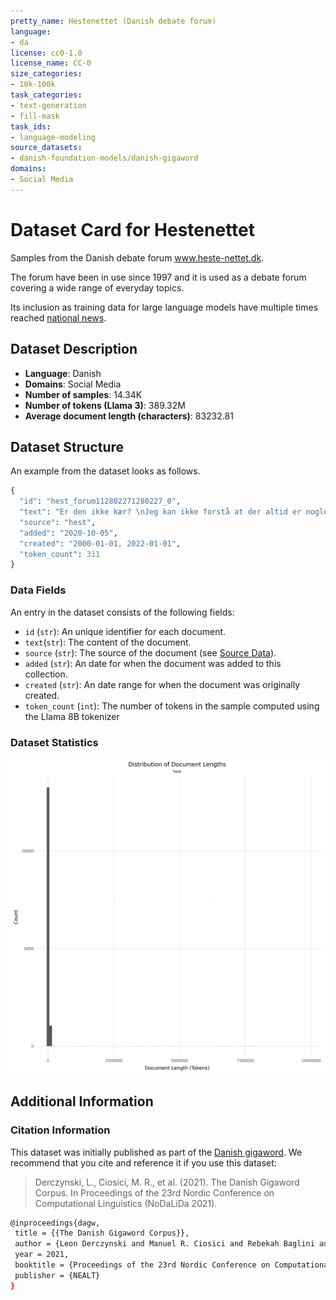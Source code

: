 ```yaml
---
pretty_name: Hestenettet (Danish debate forum)
language:
- da
license: cc0-1.0
license_name: CC-0
size_categories:
- 10k-100k
task_categories:
- text-generation
- fill-mask
task_ids:
- language-modeling
source_datasets:
- danish-foundation-models/danish-gigaword
domains:
- Social Media
---
```


# Dataset Card for Hestenettet

<!-- START-SHORT DESCRIPTION -->
Samples from the Danish debate forum www.heste-nettet.dk.
<!-- END-SHORT DESCRIPTION -->


The forum have been in use since 1997 and it is used as a debate forum covering a wide range of everyday topics. 

Its inclusion as training data for large language models have multiple times reached [national news](https://www.dr.dk/nyheder/viden/teknologi/heste-nettet-kan-blive-grundlag-kunstig-intelligens-paa-dansk).

## Dataset Description


<!-- START-DESC-STATS -->
- **Language**: Danish
- **Domains**: Social Media
- **Number of samples**: 14.34K
- **Number of tokens (Llama 3)**: 389.32M
- **Average document length (characters)**: 83232.81
<!-- END-DESC-STATS -->



## Dataset Structure
An example from the dataset looks as follows.


<!-- START-SAMPLE -->
```py
{
  "id": "hest_forum112802271280227_0",
  "text": "Er den ikke kær? \nJeg kan ikke forstå at der altid er nogle der åbenbart ser alle indlæg her på HN ,[...]",
  "source": "hest",
  "added": "2020-10-05",
  "created": "2000-01-01, 2022-01-01",
  "token_count": 311
}
```

### Data Fields

An entry in the dataset consists of the following fields:

- `id` (`str`): An unique identifier for each document.
- `text`(`str`): The content of the document.
- `source` (`str`): The source of the document (see [Source Data](#source-data)).
- `added` (`str`): An date for when the document was added to this collection.
- `created` (`str`): An date range for when the document was originally created.
- `token_count` (`int`): The number of tokens in the sample computed using the Llama 8B tokenizer
<!-- END-SAMPLE -->


### Dataset Statistics

<!-- START-DATASET PLOTS -->
<p align="center">
<img src="./images/dist_document_length.png" width="600" style="margin-right: 10px;" />
</p>
<!-- END-DATASET PLOTS -->


## Additional Information


### Citation Information

This dataset was initially published as part of the [Danish gigaword](https://huggingface.co/danish-foundation-models). We recommend that you cite and reference it if you use this dataset:

> Derczynski, L., Ciosici, M. R., et al. (2021). The Danish Gigaword Corpus. In Proceedings of the 23rd Nordic Conference on Computational Linguistics (NoDaLiDa 2021).

```bash
@inproceedings{dagw,
 title = {{The Danish Gigaword Corpus}},
 author = {Leon Derczynski and Manuel R. Ciosici and Rebekah Baglini and Morten H. Christiansen and Jacob Aarup Dalsgaard and Riccardo Fusaroli and Peter Juel Henrichsen and Rasmus Hvingelby and Andreas Kirkedal and Alex Speed Kjeldsen and Claus Ladefoged and Finn Årup Nielsen and Jens Madsen and Malte Lau Petersen and Jonathan Hvithamar Rystrøm and Daniel Varab},
 year = 2021,
 booktitle = {Proceedings of the 23rd Nordic Conference on Computational Linguistics},
 publisher = {NEALT}
}
```
